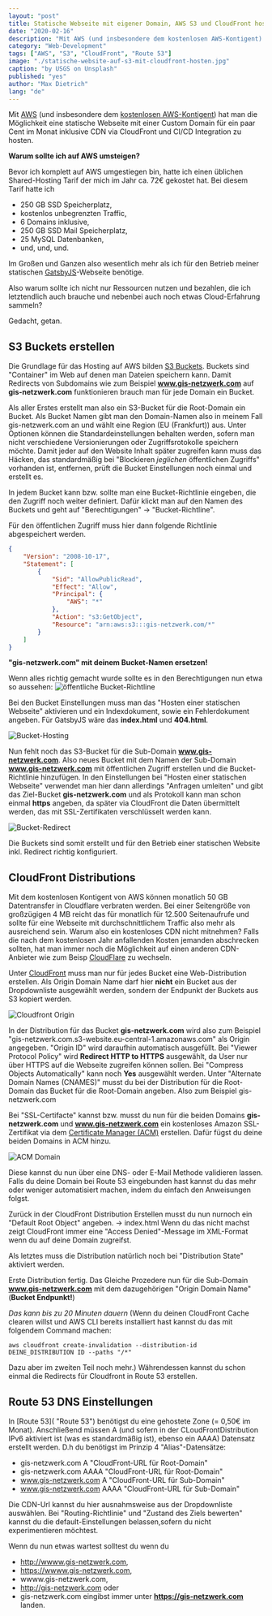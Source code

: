 ```yaml
---
layout: "post"
title: Statische Webseite mit eigener Domain, AWS S3 und CloudFront hosten
date: "2020-02-16"
description: "Mit AWS (und insbesondere dem kostenlosen AWS-Kontigent) hat man die Möglichkeit eine statische Webseite mit einer Custom Domain für ein paar Cent im Monat auf S3 inkl. CludFront CDN zu hosten."
category: "Web-Development"
tags: ["AWS", "S3", "CloudFront", "Route 53"]
image: "./statische-website-auf-s3-mit-cloudfront-hosten.jpg"
caption: "by USGS on Unsplash"
published: "yes"
author: "Max Dietrich"
lang: "de"
---
```


Mit [AWS](https://aws.amazon.com/de/?nc2=h_lg "AWS") (und insbesondere dem [kostenlosen AWS-Kontigent](https://aws.amazon.com/de/free/?nc2=h_ql_pr_ft&all-free-tier.sort-by=item.additionalFields.SortRank&all-free-tier.sort-order=asc "kostenloses AWS-Kontigent")) hat man die Möglichkeit eine statische Webseite mit einer Custom Domain für ein paar Cent im Monat inklusive CDN via CloudFront und CI/CD Integration zu hosten. 

**Warum sollte ich auf AWS umsteigen?**

Bevor ich komplett auf AWS umgestiegen bin, hatte ich einen üblichen Shared-Hosting Tarif der mich im Jahr ca. 72€ gekostet hat. Bei diesem Tarif hatte ich
+ 250 GB SSD Speicherplatz,
+ kostenlos unbegrenzten Traffic,
+ 6 Domains inklusive,
+ 250 GB SSD Mail Speicherplatz,
+ 25 MySQL Datenbanken,
+ und, und, und.

Im Großen und Ganzen also wesentlich mehr als ich für den Betrieb meiner statischen [GatsbyJS](https://www.gatsbyjs.org/)-Webseite benötige.

Also warum sollte ich nicht nur Ressourcen nutzen und bezahlen, die ich letztendlich auch brauche und nebenbei auch noch etwas Cloud-Erfahrung sammeln?

Gedacht, getan.

## S3 Buckets erstellen

Die Grundlage für das Hosting auf AWS bilden [S3 Buckets](https://s3.console.aws.amazon.com/s3/home "S3 Buckets"). Buckets sind "Container" im Web auf denen man Dateien speichern kann.
Damit Redirects von Subdomains wie zum Beispiel **www.gis-netzwerk.com** auf **gis-netzwerk.com** funktionieren brauch man für jede Domain ein Bucket.

Als aller Erstes erstellt man also ein S3-Bucket für die Root-Domain ein Bucket. Als Bucket Namen gibt man den Domain-Namen also in meinem Fall gis-netzwerk.com an und wählt eine Region (EU (Frankfurt)) aus.
Unter Optionen können die Standardeinstellungen behalten werden, sofern man nicht verschiedene Versionierungen oder Zugriffsrotokolle speichern möchte.
Damit jeder auf den Website Inhalt später zugreifen kann muss das Häcken, das standardmäßig bei "Blockieren *jeglichen* öffentlichen Zugriffs" vorhanden ist, entfernen, prüft die Bucket Einstellungen noch einmal und erstellt es.

In jedem Bucket kann bzw. sollte man eine Bucket-Richtlinie eingeben, die den Zugriff noch weiter definiert.
Dafür klickt man auf den Namen des Buckets und geht auf "Berechtigungen" -> "Bucket-Richtline".

Für den öffentlichen Zugriff muss hier dann folgende Richtlinie abgespeichert werden.
```json
{
    "Version": "2008-10-17",
    "Statement": [
        {
            "Sid": "AllowPublicRead",
            "Effect": "Allow",
            "Principal": {
                "AWS": "*"
            },
            "Action": "s3:GetObject",
            "Resource": "arn:aws:s3:::gis-netzwerk.com/*"
        }
    ]
}
```
**"gis-netzwerk.com" mit deinem Bucket-Namen ersetzen!**

Wenn alles richtig gemacht wurde sollte es in den Berechtigungen nun etwa so aussehen:
![öffentliche Bucket-Richtline](bucket-richtline.png "öffentliche Bucket-Richtline")

Bei den Bucket Einstellungen muss man das "Hosten einer statischen Webseite" aktivieren und ein Indexdokument, sowie ein Fehlerdokument angeben.
Für GatsbyJS wäre das **index.html** und **404.html**.

![Bucket-Hosting](bucket-hosting.png "Bucket-Hosting")

Nun fehlt noch das S3-Bucket für die Sub-Domain **www.gis-netzwerk.com**.
Also neues Bucket mit dem Namen der Sub-Domain **www.gis-netzwerk.com** mit öffentlichen Zugriff erstellen und die Bucket-Richtlinie hinzufügen.
In den Einstellungen bei "Hosten einer statischen Webseite" verwendet man hier dann allerdings "Anfragen umleiten" und gibt das Ziel-Bucket **gis-netzwerk.com** und als Protokoll kann man schon einmal **https** angeben, da später via CloudFront die Daten übermittelt werden, das mit SSL-Zertifikaten verschlüsselt werden kann.

![Bucket-Redirect](bucket-redirect.png "Bucket-Redirect")

Die Buckets sind somit erstellt und für den Betrieb einer statischen Website inkl. Redirect richtig konfiguriert.


## CloudFront Distributions

Mit dem kostenlosen Kontigent von AWS können monatlich 50 GB Datentransfer in Cloudflare verbraten werden.
Bei einer Seitengröße von großzügigen 4 MB reicht das für monatlich für 12.500 Seitenaufrufe und sollte für eine Webseite mit durchschnittlichem Traffic also mehr als ausreichend sein. Warum also ein kostenloses CDN nicht mitnehmen?
Falls die nach dem kostenlosen Jahr anfallenden Kosten jemanden abschrecken sollten, hat man immer noch die Möglichkeit auf einen anderen CDN-Anbieter wie zum Beisp [CloudFlare](https://www.cloudflare.com "CloudFlare") zu wechseln.

Unter [CloudFront](https://console.aws.amazon.com/cloudfront/ "CloudFront") muss man nur für jedes Bucket eine Web-Distribution erstellen.
Als Origin Domain Name darf hier **nicht** ein Bucket aus der Dropdownliste ausgewählt werden, sondern der Endpunkt der Buckets aus S3 kopiert werden.

![Cloudfront Origin](cloudfront-origin.png "Cloudfront Origin")

In der Distribution für das Bucket **gis-netzwerk.com** wird also zum Beispiel "gis-netzwerk.com.s3-website.eu-central-1.amazonaws.com" als Origin angegeben.
"Origin ID" wird daraufhin automatisch ausgefüllt. Bei "Viewer Protocol Policy" wird **Redirect HTTP to HTTPS** ausgewählt, da User nur über HTTPS auf die Webseite zugreifen können sollen. Bei "Compress Objects Automatically" kann noch **Yes** ausgewählt werden.
Unter "Alternate Domain Names (CNAMES)" musst du bei der Distribution für die Root-Domain das Bucket für die Root-Domain angeben. Also zum Beispiel gis-netzwerk.com

Bei "SSL-Certifacte" kannst bzw. musst du nun für die beiden Domains **gis-netzwerk.com** und **www.gis-netzwerk.com** ein kostenloses Amazon SSL-Zertifikat via dem [Certificate Manager (ACM)](https://aws.amazon.com/de/certificate-manager/ "Certificate Manager (ACM)") erstellen. Dafür fügst du deine beiden Domains in ACM hinzu. 

![ACM Domain](acm_domain.png "ACM Domain")

Diese kannst du nun über eine DNS- oder E-Mail Methode validieren lassen. Falls du deine Domain bei Route 53 eingebunden hast kannst du das mehr oder weniger automatisiert machen, indem du einfach den Anweisungen folgst.

Zurück in der CloudFront Distribution Erstellen musst du nun nurnoch ein "Default Root Object" angeben. -> index.html
Wenn du das nicht machst zeigt CloudFront immer eine "Access Denied"-Message im XML-Format wenn du auf deine Domain zugreifst.

Als letztes muss die Distribution natürlich noch bei "Distribution State" aktiviert werden.

Erste Distribution fertig. Das Gleiche Prozedere nun für die Sub-Domain **www.gis-netzwerk.com** mit dem dazugehörigen "Origin Domain Name"(**Bucket Endpunkt!**)

_Das kann bis zu 20 Minuten dauern_
(Wenn du deinen CloudFront Cache clearen willst und AWS CLI bereits installiert hast kannst du das mit folgendem Command machen:
```shell
aws cloudfront create-invalidation --distribution-id DEINE_DISTRIBUTION ID --paths "/*"
```
Dazu aber im zweiten Teil noch mehr.)
Währendessen kannst du schon einmal die Redirects für Cloudfront in Route 53 erstellen.

## Route 53 DNS Einstellungen

In [Route 53]( "Route 53") benötigst du eine gehostete Zone (= 0,50€ im Monat). Anschließend müssen A (und sofern in der CLoudFrontDistribution IPv6
aktiviert ist (was es standardmäßig ist), ebenso ein AAAA) Datensatz erstellt werden.
D.h du benötigst im Prinzip 4 "Alias"-Datensätze:
+ gis-netzwerk.com A "CloudFront-URL für Root-Domain"
+ gis-netzwerk.com AAAA "CloudFront-URL für Root-Domain"
+ www.gis-netzwerk.com A "CloudFront-URL für Sub-Domain"
+ www.gis-netzwerk.com AAAA "CloudFront-URL für Sub-Domain"

Die CDN-Url kannst du hier ausnahmsweise aus der Dropdownliste auswählen.
Bei "Routing-Richtlinie" und "Zustand des Ziels bewerten" kannst du die default-Einstellungen belassen,sofern du nicht experimentieren möchtest.

Wenn du nun etwas wartest solltest du wenn du
+ http://wwww.gis-netzwerk.com,
+ https://wwww.gis-netzwerk.com,
+ wwww.gis-netzwerk.com,
+ http://gis-netzwerk.com oder
+ gis-netzwerk.com
eingibst immer unter **https://gis-netzwerk.com** landen.


